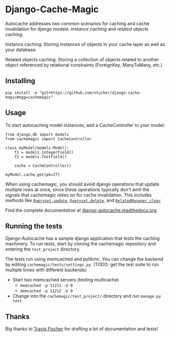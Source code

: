 Django-Cache-Magic
================

Autocache addresses two common scenarios for caching and cache invalidation
for django models: *instance caching* and *related objects caching*.

Instance caching: Storing instances of objects in your cache layer
as well as your database.

Related objects caching: Storing a collection of objects related to another
object referenced by relational constraints (ForeignKey, ManyToMany, etc.)

Installing
----------
    pip install -e "git+https://github.com/ntucker/django-cache-magic#egg=cachemagic"

Usage
-----
To start autocaching model instances, add a CacheController to your model:

    from django.db import models
    from cachemagic import CacheController

    class myModel(models.Model):
        f1 = models.IntegerField()
        f2 = models.TextField()

        cache = CacheController()

    myModel.cache.get(pk=27)

When using cachemagic, you should avoid django operations that update multiple
rows at once, since these operations typically don't emit the signals that
cachemagic relies on for cache invalidation. This includes methods like
[`Queryset.update`](https://docs.djangoproject.com/en/1.3/ref/models/querysets/#update),
[`Queryset.delete`](https://docs.djangoproject.com/en/1.3/ref/models/querysets/#delete),
and
[`RelatedManager.clear`](https://docs.djangoproject.com/en/1.3/ref/models/relations/#django.db.models.fields.related.RelatedManager.clear)

Find the complete documentation at [django-autocache.readthedocs.org](http://django-autocache.readthedocs.org/).

Running the tests
-----------------
Django-Autocache has a sample django application that tests the caching
machinery. To run tests, start by cloning the cachemagic repository and
entering the `test_project` directory.

The tests run using memcached and pylibmc. You can change the backend by
editing `cachemagic/tests/settings.py`. (TODO: get the test suite to run
multiple times with different backends)

- Start two memcached servers (testing multicache)
    - `memcached -p 11211 -U 0`
    - `memcached -p 11212 -U 0`
- Change into the `cachemagic/test_project/` directory and run `manage.py test`

Thanks
------
Big thanks to [Travis Fischer](https://github.com/travisfischer) for drafting
a lot of documentation and tests!
